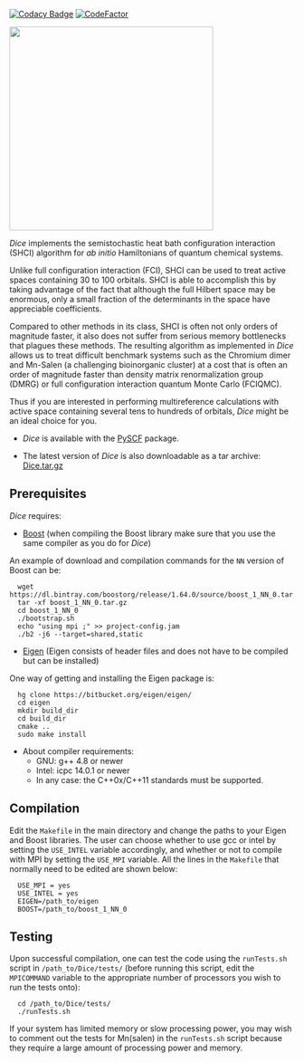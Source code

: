 [![Codacy Badge](https://api.codacy.com/project/badge/Grade/49d4e0485f3448da95b7ae0711bbcf2a)](https://www.codacy.com?utm_source=github.com&amp;utm_medium=referral&amp;utm_content=sanshar/Dice&amp;utm_campaign=Badge_Grade)
[![CodeFactor](https://www.codefactor.io/repository/github/sanshar/dice/badge/cmake)](https://www.codefactor.io/repository/github/sanshar/dice/overview/cmake)

<div><img src="https://github.com/sanshar/Dice/blob/master/docs/images/dice_lateral.png" height="360px"/></div>

*Dice* implements the semistochastic heat bath configuration interaction (SHCI) algorithm for *ab initio* Hamiltonians of quantum chemical systems.

Unlike full configuration interaction (FCI), SHCI can be used to treat active spaces containing 30 to 100 orbitals.
SHCI is able to accomplish this by taking advantage of the fact that although the full Hilbert space may be enormous,
only a small fraction of the determinants in the space have appreciable coefficients.

Compared to other methods in its class, SHCI is often not only orders of magnitude faster,
it also does not suffer from serious memory bottlenecks that plagues these methods.
The resulting algorithm as implemented in *Dice* allows us to treat difficult benchmark systems
such as the Chromium dimer and Mn-Salen (a challenging bioinorganic cluster) at a cost that is often
an order of magnitude faster than density matrix renormalization group (DMRG) or full configuration interaction quantum Monte Carlo (FCIQMC).

Thus if you are interested in performing multireference calculations with active space containing several tens to hundreds of orbitals,
*Dice* might be an ideal choice for you.


* *Dice* is available with the [PySCF](https://github.com/sunqm/pyscf/blob/master/README.md) package.

* The latest version of *Dice* is also downloadable as a tar archive: [Dice.tar.gz](images/Dice.tar.gz)

Prerequisites
------------

*Dice* requires:

* [Boost](http://www.boost.org/) (when compiling the Boost library make sure that you use the same compiler as you do for *Dice*)

An example of download and compilation commands for the `NN` version of Boost can be:

```
  wget https://dl.bintray.com/boostorg/release/1.64.0/source/boost_1_NN_0.tar.gz
  tar -xf boost_1_NN_0.tar.gz
  cd boost_1_NN_0
  ./bootstrap.sh
  echo "using mpi ;" >> project-config.jam
  ./b2 -j6 --target=shared,static
```


* [Eigen](http://eigen.tuxfamily.org/dox/) (Eigen consists of header files and does not have to be compiled but can be installed)

One way of getting and installing the Eigen package is:

```
  hg clone https://bitbucket.org/eigen/eigen/
  cd eigen
  mkdir build_dir
  cd build_dir
  cmake ..
  sudo make install
```

* About compiler requirements:
    - GNU: g++ 4.8 or newer
    - Intel: icpc 14.0.1 or newer
    - In any case: the C++0x/C++11 standards must be supported.


Compilation
-------

Edit the `Makefile` in the main directory and change the paths to your Eigen and Boost libraries.
The user can choose whether to use gcc or intel by setting the `USE_INTEL` variable accordingly,
and whether or not to compile with MPI by setting the `USE_MPI` variable.
All the lines in the `Makefile` that normally need to be edited are shown below:

```
  USE_MPI = yes
  USE_INTEL = yes
  EIGEN=/path_to/eigen
  BOOST=/path_to/boost_1_NN_0
```


Testing
-------

Upon successful compilation, one can test the code using the `runTests.sh` script in `/path_to/Dice/tests/`
(before running this script, edit the `MPICOMMAND` variable to the appropriate number of processors you wish to run the tests onto):

```
  cd /path_to/Dice/tests/
  ./runTests.sh
```


  If your system has limited memory or slow processing power, you may wish to comment out the tests for Mn(salen) in the `runTests.sh`
  script because they require a large amount of processing power and memory.
